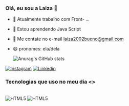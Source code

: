 ### Olá, eu sou a Laiza 👋

- 🔭 Atualmente trabalho com Front- ...
- 🌱 Estou aprendendo Java Script
- 💬 Me contate no e-mail laiza2002bueno@gmail.com
- 😄 pronomes: ela/dela

  ![Anurag's GitHub stats](https://github-readme-stats.vercel.app/api?username=LaizaBueno&theme=neon&show_icons=true)
 
[![Instagram](https://img.shields.io/badge/Instagram-E4405F?style=for-the-badge&logo=instagram&logoColor=white)](https://www.instagram.com/la1zabuen0/)
[![Linkedin](https://img.shields.io/badge/LinkedIn-0077B5?style=for-the-badge&logo=linkedin&logoColor=white)](https://www.linkedin.com/in/laiza-vit%C3%B3ria2024/)


### Tecnologias que uso no meu dia <>

<div style ="display: inline_blok"><br/>
<img alighn="center" alt="HTML5" src="https://img.shields.io/badge/HTML5-E34F26?style=for-the-badge&logo=html5&logoColor=white"/>
<img alighn="center" alt="HTML5" src="https://img.shields.io/badge/CSS3-1572B6?style=for-the-badge&logo=css3&logoColor=white"/>
</div>
